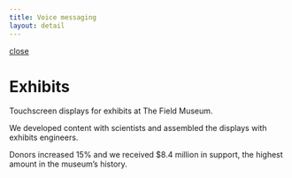 ```yaml
---
title: Voice messaging
layout: detail
---
```

<div class="detail exhibits">
    <div class="detail-close"><a href="/"><span class="material-symbols-outlined">close</span></a></div>
    <div class="left">
      <div class="detail-top-image exhibits"></div>
    </div>
    <div class="right">
      <div class="detail-content">
        <div class="detail-title"><h1>Exhibits</h1></div>
          <p>Touchscreen displays for exhibits at The Field Museum.</p>
          <p>We developed content with scientists and assembled the displays with exhibits engineers.</p>
          <p class="last">Donors increased 15% and we received $8.4 million in support, the highest amount in the museum’s history.</p>
      </div>
    </div>
</div>
